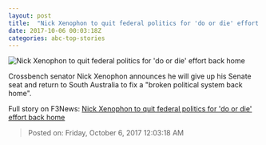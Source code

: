 ```yaml
---
layout: post
title:  "Nick Xenophon to quit federal politics for 'do or die' effort back home"
date: 2017-10-06 00:03:18Z
categories: abc-top-stories
---
```


![Nick Xenophon to quit federal politics for 'do or die' effort back home](http://www.abc.net.au/news/image/9022298-1x1-700x700.jpg)

Crossbench senator Nick Xenophon announces he will give up his Senate seat and return to South Australia to fix a "broken political system back home".


Full story on F3News: [Nick Xenophon to quit federal politics for 'do or die' effort back home](http://www.f3nws.com/n/buzbj)

> Posted on: Friday, October 6, 2017 12:03:18 AM
